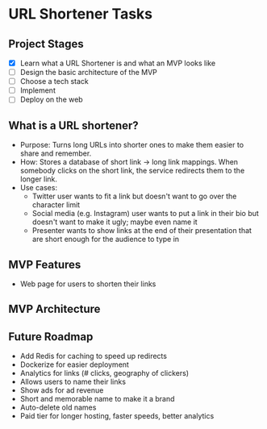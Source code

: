# URL Shortener Tasks

## Project Stages
- [x] Learn what a URL Shortener is and what an MVP looks like
- [ ] Design the basic architecture of the MVP
- [ ] Choose a tech stack
- [ ] Implement
- [ ] Deploy on the web

## What is a URL shortener?
- Purpose: Turns long URLs into shorter ones to make them easier to share and remember.
- How: Stores a database of short link -> long link mappings. When somebody clicks on the short link, the service redirects them to the longer link.
- Use cases:
  - Twitter user wants to fit a link but doesn't want to go over the character limit
  - Social media (e.g. Instagram) user wants to put a link in their bio but doesn't want to make it ugly; maybe even name it
  - Presenter wants to show links at the end of their presentation that are short enough for the audience to type in

## MVP Features
- Web page for users to shorten their links

## MVP Architecture


## Future Roadmap
- Add Redis for caching to speed up redirects
- Dockerize for easier deployment
- Analytics for links (# clicks, geography of clickers)
- Allows users to name their links
- Show ads for ad revenue
- Short and memorable name to make it a brand
- Auto-delete old names
- Paid tier for longer hosting, faster speeds, better analytics